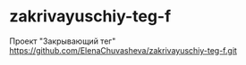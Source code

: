 # zakrivayuschiy-teg-f
Проект "Закрывающий тег" https://github.com/ElenaChuvasheva/zakrivayuschiy-teg-f.git
